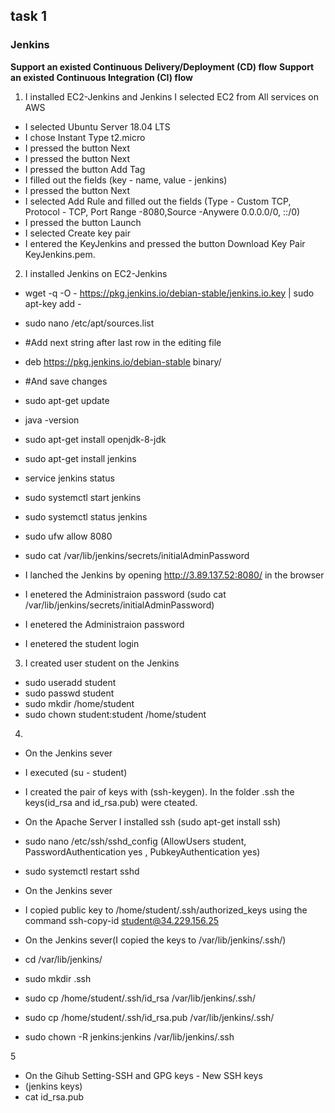 ## task 1
### Jenkins

**Support an existed Continuous Delivery/Deployment (CD) flow**
**Support an existed Continuous Integration (CI) flow**
1. I installed EC2-Jenkins and Jenkins
I selected EC2 from All services on AWS
- I selected Ubuntu Server 18.04 LTS
- I chose Instant Type t2.micro
- I pressed the button Next
- I pressed the button Next
- I pressed the button Add Tag
- I filled out the fields (key - name, value - jenkins)
- I pressed the button Next
- I selected Add Rule and filled out the fields (Type - Custom TCP, Protocol - TCP, Port Range -8080,Source -Anywere 0.0.0.0/0, ::/0)
- I pressed the button Launch
- I selected Create key pair
- I entered the KeyJenkins and pressed the button Download Key Pair KeyJenkins.pem.
2. I installed Jenkins on EC2-Jenkins
- wget -q -O - https://pkg.jenkins.io/debian-stable/jenkins.io.key | sudo apt-key add -
- sudo nano /etc/apt/sources.list
- #Add next string after last row in the editing file
- deb https://pkg.jenkins.io/debian-stable binary/
- #And save changes
- sudo apt-get update
- java -version
- sudo apt-get install openjdk-8-jdk
- sudo apt-get install jenkins
- service jenkins status


- sudo systemctl start jenkins
- sudo systemctl status jenkins
- sudo ufw allow 8080
- sudo cat /var/lib/jenkins/secrets/initialAdminPassword

- I lanched the Jenkins by opening http://3.89.137.52:8080/ in the browser
- I enetered the Administraion password (sudo cat /var/lib/jenkins/secrets/initialAdminPassword)

- I enetered the Administraion password
- I enetered the student login 

3. I created user student on the Jenkins
- sudo useradd student
- sudo passwd student
- sudo mkdir /home/student
- sudo chown student:student /home/student

4. 
- On the Jenkins sever
- I executed (su - student)
- I created the pair of keys with (ssh-keygen). In the folder .ssh the keys(id_rsa and id_rsa.pub) were cteated.

- On the Apache Server I installed ssh (sudo apt-get install ssh)
- sudo nano /etc/ssh/sshd_config (AllowUsers student, PasswordAuthentication yes , PubkeyAuthentication yes)
- sudo systemctl restart sshd

- On the Jenkins sever
- I copied public key to /home/student/.ssh/authorized_keys using the command 
ssh-copy-id student@34.229.156.25

- On the Jenkins sever(I copied the keys to /var/lib/jenkins/.ssh/)
- cd  /var/lib/jenkins/
- sudo mkdir .ssh
- sudo cp /home/student/.ssh/id_rsa  /var/lib/jenkins/.ssh/
- sudo cp /home/student/.ssh/id_rsa.pub  /var/lib/jenkins/.ssh/
- sudo chown -R jenkins:jenkins /var/lib/jenkins/.ssh

5
- On the Gihub Setting-SSH and GPG keys - New SSH keys
- (jenkins keys)
- cat id_rsa.pub
